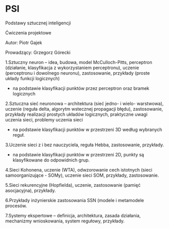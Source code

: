 # PSI
Podstawy sztucznej inteligencji

Ćwiczenia projektowe

Autor: Piotr Gajek

Prowadzący: Grzegorz Górecki

   1.Sztuczny neuron – idea, budowa, model McCulloch-Pitts, perceptron (działanie, klasyfikacja z wykorzystaniem perceptronu), uczenie (perceptronu i dowolnego neuronu), zastosowanie, przykłady (proste układy funkcji logicznych)
- na podstawie klasyfikacji punktów przez perceptron oraz bramek logicznych
   
2.Sztuczna sieć neuronowa – architektura (sieć jedno- i wielo- warstwowa), uczenie (reguła delta, algorytm wstecznej propagacji błędu), zastosowanie, przykłady realizacji prostych układów logicznych, praktyczne uwagi uczenia sieci, problemy uczenia sieci
- na podstawie klasyfikacji punktów w przestrzeni 3D według wybranych reguł. 
   
3.Uczenie sieci z i bez nauczyciela, reguła Hebba, zastosowanie, przykłady.
- na podstawie klasyfikacji punktów w przestrzeni 2D, punkty są klasyfikowane do odpowidnich grup. 

4.Sieci Kohonena, uczenie (WTA), odwzorowanie cech istotnych (sieci samoorganizujące - SOMy), uczenie sieci SOM, przykłady, zastosowanie.

5.Sieci rekurencyjne (Hopfielda), uczenie, zastosowanie (pamięć asocjacyjna), przykłady.

6.Przykłady inżynierskie zastosowania SSN (modele i metamodele procesów.

7.Systemy ekspertowe – definicja, architektura, zasada działania, mechanizmy wnioskowania, system regułowy, przykłady.

